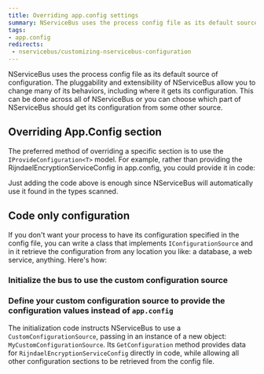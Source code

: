 ```yaml
---
title: Overriding app.config settings
summary: NServiceBus uses the process config file as its default source of configuration.
tags:
- app.config
redirects:
 - nservicebus/customizing-nservicebus-configuration
---
```


NServiceBus uses the process config file as its default source of configuration. The pluggability and extensibility of NServiceBus allow you to change many of its behaviors, including where it gets its configuration. This can be done across all of NServiceBus or you can choose which part of NServiceBus should get its configuration from some other source.

## Overriding App.Config section

The preferred method of overriding a specific section is to use the `IProvideConfiguration<T>` model. For example, rather than providing the RijndaelEncryptionServiceConfig in app.config, you could provide it in code:

<!-- import CustomConfigProvider -->  

Just adding the code above is enough since NServiceBus will automatically use it found in the types scanned.

## Code only configuration

If you don't want your process to have its configuration specified in the config file, you can write a class that implements `IConfigurationSource` and in it retrieve the configuration from any location you like: a database, a web service, anything. Here's how:

### Initialize the bus to use the custom configuration source
 
<!-- import RegisterCustomConfigSource -->

### Define your custom configuration source to provide the configuration values instead of `app.config`

<!-- import CustomConfigSource --> 

The initialization code instructs NServiceBus to use a `CustomConfigurationSource`, passing in an instance of a new object: `MyCustomConfigurationSource`. Its `GetConfiguration` method provides data for `RijndaelEncryptionServiceConfig` directly in code, while allowing all other configuration sections to be retrieved from the config file.

